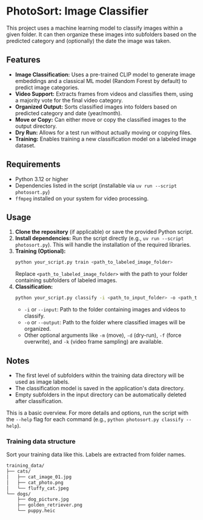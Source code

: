 # PhotoSort: Image Classifier

This project uses a machine learning model to classify images within a given folder. 
It can then organize these images into subfolders based on the predicted category and (optionally) the date the image was taken.

## Features

* **Image Classification:** Uses a pre-trained CLIP model to generate image embeddings and a classical ML model (Random Forest by default) to predict image categories.
* **Video Support:** Extracts frames from videos and classifies them, using a majority vote for the final video category.
* **Organized Output:** Sorts classified images into folders based on predicted category and date (year/month).
* **Move or Copy:** Can either move or copy the classified images to the output directory.
* **Dry Run:** Allows for a test run without actually moving or copying files.
* **Training:** Enables training a new classification model on a labeled image dataset.

## Requirements

* Python 3.12 or higher
* Dependencies listed in the script (installable via `uv run --script photosort.py`)
* `ffmpeg` installed on your system for video processing.

## Usage

1.  **Clone the repository** (if applicable) or save the provided Python script.
2.  **Install dependencies:** Run the script directly (e.g., `uv run --script photosort.py`). This will handle the installation of the required libraries.
3.  **Training (Optional):**
    ```bash
    python your_script.py train <path_to_labeled_image_folder>
    ```
    Replace `<path_to_labeled_image_folder>` with the path to your folder containing subfolders of labeled images.
4.  **Classification:**
    ```bash
    python your_script.py classify -i <path_to_input_folder> -o <path_to_output_folder>
    ```
    * `-i` or `--input`: Path to the folder containing images and videos to classify.
    * `-o` or `--output`: Path to the folder where classified images will be organized.
    * Other optional arguments like `-m` (move), `-d` (dry-run), `-f` (force overwrite), and `-k` (video frame sampling) are available.

## Notes

* The first level of subfolders within the training data directory will be used as image labels.
* The classification model is saved in the application's data directory.
* Empty subfolders in the input directory can be automatically deleted after classification.

This is a basic overview. For more details and options, run the script with the `--help` flag for each command (e.g., `python photosort.py classify --help`).

### Training data structure

Sort your training data like this. Labels are extracted from folder names.

```txt
training_data/
├── cats/
│   ├── cat_image_01.jpg
│   ├── cat_photo.png
│   └── fluffy_cat.jpeg
└── dogs/
    ├── dog_picture.jpg
    ├── golden_retriever.png
    └── puppy.heic
```